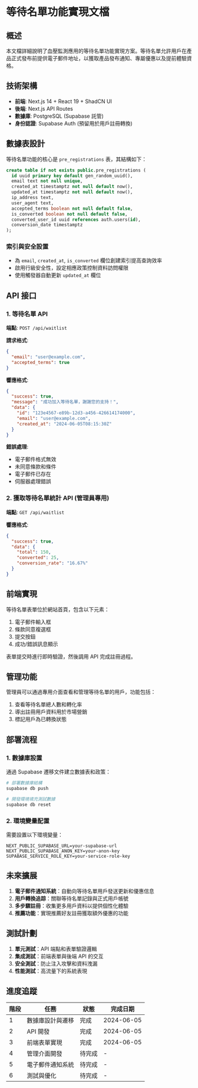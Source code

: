 # 等待名單功能實現文檔

## 概述

本文檔詳細說明了血壓監測應用的等待名單功能實現方案。等待名單允許用戶在產品正式發布前提供電子郵件地址，以獲取產品發布通知、專屬優惠以及提前體驗資格。

## 技術架構

- **前端**: Next.js 14 + React 19 + ShadCN UI
- **後端**: Next.js API Routes
- **數據庫**: PostgreSQL (Supabase 託管)
- **身份認證**: Supabase Auth (預留用於用戶註冊轉換)

## 數據表設計

等待名單功能的核心是 `pre_registrations` 表，其結構如下：

```sql
create table if not exists public.pre_registrations (
  id uuid primary key default gen_random_uuid(),
  email text not null unique,
  created_at timestamptz not null default now(),
  updated_at timestamptz not null default now(),
  ip_address text,
  user_agent text,
  accepted_terms boolean not null default false,
  is_converted boolean not null default false,
  converted_user_id uuid references auth.users(id),
  conversion_date timestamptz
);
```

### 索引與安全設置

- 為 `email`, `created_at`, `is_converted` 欄位創建索引提高查詢效率
- 啟用行級安全性，設定相應政策控制資料訪問權限
- 使用觸發器自動更新 `updated_at` 欄位

## API 接口

### 1. 等待名單 API

**端點**: `POST /api/waitlist`

**請求格式**:

```json
{
  "email": "user@example.com",
  "accepted_terms": true
}
```

**響應格式**:

```json
{
  "success": true,
  "message": "成功加入等待名單，謝謝您的支持！",
  "data": {
    "id": "123e4567-e89b-12d3-a456-426614174000",
    "email": "user@example.com",
    "created_at": "2024-06-05T08:15:30Z"
  }
}
```

**錯誤處理**:

- 電子郵件格式無效
- 未同意條款和條件
- 電子郵件已存在
- 伺服器處理錯誤

### 2. 獲取等待名單統計 API (管理員專用)

**端點**: `GET /api/waitlist`

**響應格式**:

```json
{
  "success": true,
  "data": {
    "total": 150,
    "converted": 25,
    "conversion_rate": "16.67%"
  }
}
```

## 前端實現

等待名單表單位於網站首頁，包含以下元素：

1. 電子郵件輸入框
2. 條款同意複選框
3. 提交按鈕
4. 成功/錯誤訊息顯示

表單提交時進行即時驗證，然後調用 API 完成註冊過程。

## 管理功能

管理員可以通過專用介面查看和管理等待名單的用戶，功能包括：

1. 查看等待名單總人數和轉化率
2. 導出註冊用戶資料用於市場營銷
3. 標記用戶為已轉換狀態

## 部署流程

### 1. 數據庫設置

通過 Supabase 遷移文件建立數據表和政策：

```bash
# 部署數據庫結構
supabase db push

# 開發環境填充測試數據
supabase db reset
```

### 2. 環境變量配置

需要設置以下環境變量：

```
NEXT_PUBLIC_SUPABASE_URL=your-supabase-url
NEXT_PUBLIC_SUPABASE_ANON_KEY=your-anon-key
SUPABASE_SERVICE_ROLE_KEY=your-service-role-key
```

## 未來擴展

1. **電子郵件通知系統**：自動向等待名單用戶發送更新和優惠信息
2. **用戶轉換追踪**：關聯等待名單記錄與正式用戶帳號
3. **多步驟註冊**：收集更多用戶資料以提供個性化體驗
4. **推薦功能**：實現推薦好友註冊獲取額外優惠的功能

## 測試計劃

1. **單元測試**：API 端點和表單驗證邏輯
2. **集成測試**：前端表單與後端 API 的交互
3. **安全測試**：防止注入攻擊和資料洩漏
4. **性能測試**：高流量下的系統表現

## 進度追蹤

| 階段 | 任務             | 狀態   | 完成日期   |
| ---- | ---------------- | ------ | ---------- |
| 1    | 數據庫設計與遷移 | 完成   | 2024-06-05 |
| 2    | API 開發         | 完成   | 2024-06-05 |
| 3    | 前端表單實現     | 完成   | 2024-06-05 |
| 4    | 管理介面開發     | 待完成 | -          |
| 5    | 電子郵件通知系統 | 待完成 | -          |
| 6    | 測試與優化       | 待完成 | -          |
